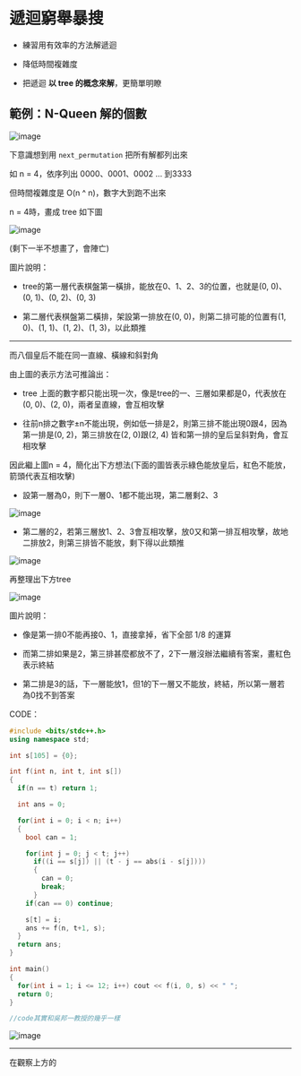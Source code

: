 # 遞迴窮舉暴搜

* 練習用有效率的方法解遞迴

* 降低時間複雜度

* 把遞迴 **以 tree 的概念來解**，更簡單明瞭

## 範例：N-Queen 解的個數

![image](https://user-images.githubusercontent.com/84267907/156922799-701a9d51-104b-4cc4-b680-e0a09eba1923.png)

下意識想到用 `next_permutation` 把所有解都列出來

如 n = 4，依序列出 0000、0001、0002 ... 到3333

但時間複雜度是 O(n ^ n)，數字大到跑不出來

n = 4時，畫成 tree 如下圖

![image](https://user-images.githubusercontent.com/84267907/156922631-c0613825-1f61-45bb-9d46-cc8dc4609348.png)


(剩下一半不想畫了，會陣亡)

圖片說明：

* tree的第一層代表棋盤第一橫排，能放在0、1、2、3的位置，也就是(0, 0)、(0, 1)、(0, 2)、(0, 3)

* 第二層代表棋盤第二橫排，架設第一排放在(0, 0)，則第二排可能的位置有(1, 0)、(1, 1)、(1, 2)、(1, 3)，以此類推

***

而八個皇后不能在同一直線、橫線和斜對角

由上圖的表示方法可推論出：

* tree 上面的數字都只能出現一次，像是tree的一、三層如果都是0，代表放在(0, 0)、(2, 0)，兩者呈直線，會互相攻擊

* 往前n排之數字±n不能出現，例如低一排是2，則第三排不能出現0跟4，因為第一排是(0, 2)，第三排放在(2, 0)跟(2, 4) 皆和第一排的皇后呈斜對角，會互相攻擊

因此繼上圖n = 4，簡化出下方想法(下面的圖皆表示綠色能放皇后，紅色不能放，箭頭代表互相攻擊)

* 設第一層為0，則下一層0、1都不能出現，第二層剩2、3

![image](https://user-images.githubusercontent.com/84267907/156924454-27792f96-ad65-4fe4-b2c8-948fdaf047a7.png)


* 第二層的2，若第三層放1、2、3會互相攻擊，放0又和第一排互相攻擊，故地二排放2，則第三排皆不能放，剩下得以此類推

![image](https://user-images.githubusercontent.com/84267907/156924409-0bbf0fc4-21ae-42f6-aa16-d8155744d9a1.png)

再整理出下方tree

![image](https://user-images.githubusercontent.com/84267907/156924515-3fa77065-6af0-4878-bf8e-9e99535c7311.png)

圖片說明：

* 像是第一排0不能再接0、1，直接拿掉，省下全部 1/8 的運算

* 而第二排如果是2，第三排甚麼都放不了，2下一層沒辦法繼續有答案，畫紅色表示終結

* 第二排是3的話，下一層能放1，但1的下一層又不能放，終結，所以第一層若為0找不到答案

CODE：
~~~cpp
#include <bits/stdc++.h>
using namespace std;

int s[105] = {0};

int f(int n, int t, int s[])
{
  if(n == t) return 1;

  int ans = 0;

  for(int i = 0; i < n; i++)
  {
    bool can = 1;

    for(int j = 0; j < t; j++)
      if((i == s[j]) || (t - j == abs(i - s[j])))
      {
        can = 0;
        break;
      }
    if(can == 0) continue;

    s[t] = i;
    ans += f(n, t+1, s);
  }
  return ans;
}

int main()
{
  for(int i = 1; i <= 12; i++) cout << f(i, 0, s) << " ";
  return 0;
}

//code其實和吳邦一教授的幾乎一樣
~~~
![image](https://user-images.githubusercontent.com/84267907/156926932-46a3b190-9cab-453d-a13c-83385e2ab9ff.png)



***

在觀察上方的


